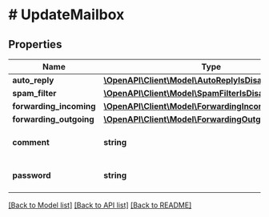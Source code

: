 # # UpdateMailbox

## Properties

Name | Type | Description | Notes
------------ | ------------- | ------------- | -------------
**auto_reply** | [**\OpenAPI\Client\Model\AutoReplyIsDisabled**](AutoReplyIsDisabled.md) |  | [optional]
**spam_filter** | [**\OpenAPI\Client\Model\SpamFilterIsDisabled**](SpamFilterIsDisabled.md) |  | [optional]
**forwarding_incoming** | [**\OpenAPI\Client\Model\ForwardingIncomingIsDisabled**](ForwardingIncomingIsDisabled.md) |  | [optional]
**forwarding_outgoing** | [**\OpenAPI\Client\Model\ForwardingOutgoingIsDisabled**](ForwardingOutgoingIsDisabled.md) |  | [optional]
**comment** | **string** | Комментарий к почтовому ящику | [optional]
**password** | **string** | Пароль почтового ящика | [optional]

[[Back to Model list]](../../README.md#models) [[Back to API list]](../../README.md#endpoints) [[Back to README]](../../README.md)
